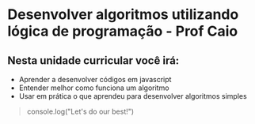 # Desenvolver algoritmos utilizando lógica de programação - Prof Caio

## Nesta unidade curricular você irá:

- Aprender a desenvolver códigos em javascript
- Entender melhor como funciona um algoritmo
- Usar em prática o que aprendeu para desenvolver algoritmos simples

> console.log("Let's do our best!")
